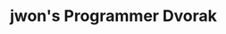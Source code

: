 ---
layout: layouts/keymapdb_entry.njk
OS: []
keymap_author: jwon
firmware: QMK
hasHomeRowMods: False
hasLetterOnThumb: False
hasVerticalCombos: False
keymap_image: https://i.imgur.com/3llBswG.png
imageDate: idk
keyCount: 86
keyboard: Kinesis
baseLayouts: ["QWERTY"]
languages: ['English']
layerCount: 4
title: "jwon's Programmer Dvorak"
split: False
stagger: row
summary: 
keymap_url: https://github.com/jwon/qmk_firmware/tree/master/keyboards/kinesis/keymaps/jwon
writeup: https://github.com/jwon/qmk_firmware/tree/master/keyboards/kinesis/keymaps/jwon/readme.md
---